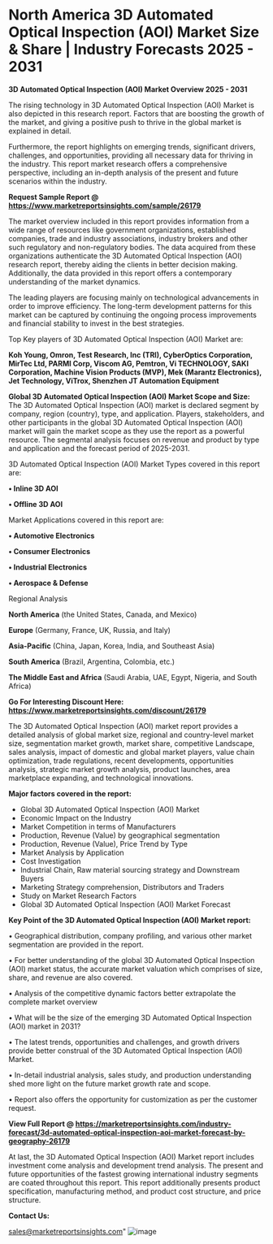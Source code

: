 # North America 3D Automated Optical Inspection (AOI) Market Size & Share | Industry Forecasts 2025 - 2031

<Strong> 3D Automated Optical Inspection (AOI) Market Overview 2025 - 2031</strong>

The rising technology in 3D Automated Optical Inspection (AOI) Market is also depicted in this research report. Factors that are boosting the growth of the market, and giving a positive push to thrive in the global market is explained in detail.

Furthermore, the report highlights on emerging trends, significant drivers, challenges, and opportunities, providing all necessary data for thriving in the industry. This report market research offers a comprehensive perspective, including an in-depth analysis of the present and future scenarios within the industry.

<strong>Request Sample Report @ <a href=https://www.marketreportsinsights.com/sample/26179>https://www.marketreportsinsights.com/sample/26179</a></strong>

The market overview included in this report provides information from a wide range of resources like government organizations, established companies, trade and industry associations, industry brokers and other such regulatory and non-regulatory bodies. The data acquired from these organizations authenticate the 3D Automated Optical Inspection (AOI) research report, thereby aiding the clients in better decision making. Additionally, the data provided in this report offers a contemporary understanding of the market dynamics.

The leading players are focusing mainly on technological advancements in order to improve efficiency. The long-term development patterns for this market can be captured by continuing the ongoing process improvements and financial stability to invest in the best strategies.

Top Key players of 3D Automated Optical Inspection (AOI) Market are:

<strong>Koh Young, Omron, Test Research, Inc (TRI), CyberOptics Corporation, MirTec Ltd, PARMI Corp, Viscom AG, Pemtron, Vi TECHNOLOGY, SAKI Corporation, Machine Vision Products (MVP), Mek (Marantz Electronics), Jet Technology, ViTrox, Shenzhen JT Automation Equipment</strong>

<strong><b>Global 3D Automated Optical Inspection (AOI) Market Scope and Size:</b></strong>
The 3D Automated Optical Inspection (AOI) market is declared segment by company, region (country), type, and application. Players, stakeholders, and other participants in the global 3D Automated Optical Inspection (AOI) market will gain the market scope as they use the report as a powerful resource. The segmental analysis focuses on revenue and product by type and application and the forecast period of 2025-2031.

3D Automated Optical Inspection (AOI) Market Types covered in this report are:

<strong>• Inline 3D AOI

• Offline 3D AOI</strong>

Market Applications covered in this report are:

<strong>• Automotive Electronics

• Consumer Electronics

• Industrial Electronics

• Aerospace & Defense</strong> 

Regional Analysis

<strong>North America</strong> (the United States, Canada, and Mexico)

<strong>Europe</strong> (Germany, France, UK, Russia, and Italy)

<strong>Asia-Pacific</strong> (China, Japan, Korea, India, and Southeast Asia)

<strong>South America</strong> (Brazil, Argentina, Colombia, etc.)

<strong>The Middle East and Africa</strong> (Saudi Arabia, UAE, Egypt, Nigeria, and South Africa)

<strong>Go For Interesting Discount Here: <a href=https://www.marketreportsinsights.com/discount/26179>https://www.marketreportsinsights.com/discount/26179</a></strong>

The 3D Automated Optical Inspection (AOI) market report provides a detailed analysis of global market size, regional and country-level market size, segmentation market growth, market share, competitive Landscape, sales analysis, impact of domestic and global market players, value chain optimization, trade regulations, recent developments, opportunities analysis, strategic market growth analysis, product launches, area marketplace expanding, and technological innovations.

<strong><b>Major factors covered in the report:</b></strong>
<ul>
  <li>Global 3D Automated Optical Inspection (AOI) Market </li>
  <li>Economic Impact on the Industry</li>
  <li>Market Competition in terms of Manufacturers</li>
  <li>Production, Revenue (Value) by geographical segmentation</li>
  <li>Production, Revenue (Value), Price Trend by Type</li>
  <li>Market Analysis by Application</li>
  <li>Cost Investigation</li>
  <li>Industrial Chain, Raw material sourcing strategy and Downstream Buyers</li>
  <li>Marketing Strategy comprehension, Distributors and Traders</li>
  <li>Study on Market Research Factors</li>
  <li>Global 3D Automated Optical Inspection (AOI) Market Forecast</li>
</ul>

<strong><b>Key Point of the 3D Automated Optical Inspection (AOI) Market report:</b></strong>

• Geographical distribution, company profiling, and various other market segmentation are provided in the report.

• For better understanding of the global 3D Automated Optical Inspection (AOI) market status, the accurate market valuation which comprises of size, share, and revenue are also covered.

• Analysis of the competitive dynamic factors better extrapolate the complete market overview

• What will be the size of the emerging 3D Automated Optical Inspection (AOI) market in 2031?

• The latest trends, opportunities and challenges, and growth drivers provide better construal of the 3D Automated Optical Inspection (AOI) Market.

• In-detail industrial analysis, sales study, and production understanding shed more light on the future market growth rate and scope.

• Report also offers the opportunity for customization as per the customer request.

<strong><b>View Full Report @ <a href=https://marketreportsinsights.com/industry-forecast/3d-automated-optical-inspection-aoi-market-forecast-by-geography-26179>https://marketreportsinsights.com/industry-forecast/3d-automated-optical-inspection-aoi-market-forecast-by-geography-26179</a></b></strong>


At last, the 3D Automated Optical Inspection (AOI) Market report includes investment come analysis and development trend analysis. The present and future opportunities of the fastest growing international industry segments are coated throughout this report. This report additionally presents product specification, manufacturing method, and product cost structure, and price structure.

<strong>Contact Us:</strong>

sales@marketreportsinsights.com"
![image](https://github.com/user-attachments/assets/c8d10a0b-7b99-40f6-9930-b5ba2b559fc5)
